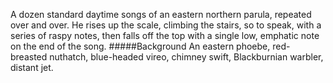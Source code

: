 A dozen standard daytime songs of an eastern northern parula, repeated over and over. He rises up the scale, climbing the stairs, so to speak, with a series of raspy notes, then falls off the top with a single low, emphatic note on the end of the song. 
#####Background
An eastern phoebe, red-breasted nuthatch, blue-headed vireo, chimney swift, Blackburnian warbler, distant jet.
